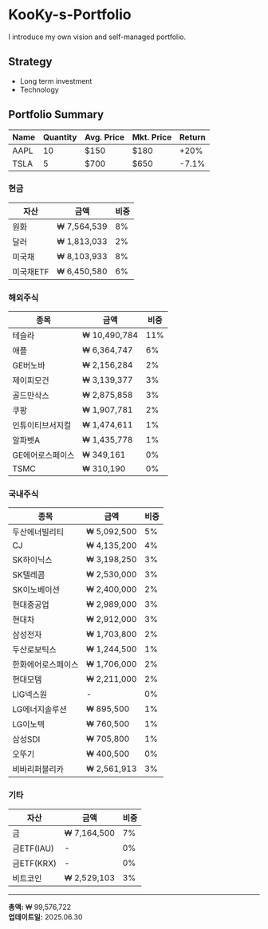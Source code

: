 # KooKy-s-Portfolio

I introduce my own vision and self-managed portfolio.

## Strategy
- Long term investment
- Technology


## Portfolio Summary

| Name | Quantity | Avg. Price | Mkt. Price | Return |
|------|----------|------------|------------|--------|
| AAPL | 10       | $150       | $180       | +20%   |
| TSLA | 5        | $700       | $650       | -7.1%  |


### 현금

| 자산 | 금액 | 비중 |
|------|------|------|
| 원화 | ₩ 7,564,539 | 8% |
| 달러 | ₩ 1,813,033 | 2% |
| 미국채 | ₩ 8,103,933 | 8% |
| 미국채ETF | ₩ 6,450,580 | 6% |

### 해외주식

| 종목 | 금액 | 비중 |
|------|------|------|
| 테슬라 | ₩ 10,490,784 | 11% |
| 애플 | ₩ 6,364,747 | 6% |
| GE버노바 | ₩ 2,156,284 | 2% |
| 제이피모건 | ₩ 3,139,377 | 3% |
| 골드만삭스 | ₩ 2,875,858 | 3% |
| 쿠팡 | ₩ 1,907,781 | 2% |
| 인튜이티브서지컬 | ₩ 1,474,611 | 1% |
| 알파벳A | ₩ 1,435,778 | 1% |
| GE에어로스페이스 | ₩ 349,161 | 0% |
| TSMC | ₩ 310,190 | 0% |

### 국내주식

| 종목 | 금액 | 비중 |
|------|------|------|
| 두산에너빌리티 | ₩ 5,092,500 | 5% |
| CJ | ₩ 4,135,200 | 4% |
| SK하이닉스 | ₩ 3,198,250 | 3% |
| SK텔레콤 | ₩ 2,530,000 | 3% |
| SK이노베이션 | ₩ 2,400,000 | 2% |
| 현대중공업 | ₩ 2,989,000 | 3% |
| 현대차 | ₩ 2,912,000 | 3% |
| 삼성전자 | ₩ 1,703,800 | 2% |
| 두산로보틱스 | ₩ 1,244,500 | 1% |
| 한화에어로스페이스 | ₩ 1,706,000 | 2% |
| 현대모템 | ₩ 2,211,000 | 2% |
| LIG넥스원 | - | 0% |
| LG에너지솔루션 | ₩ 895,500 | 1% |
| LG이노텍 | ₩ 760,500 | 1% |
| 삼성SDI | ₩ 705,800 | 1% |
| 오뚜기 | ₩ 400,500 | 0% |
| 비바리퍼블리카 | ₩ 2,561,913 | 3% |

### 기타

| 자산 | 금액 | 비중 |
|------|------|------|
| 금 | ₩ 7,164,500 | 7% |
| 금ETF(IAU) | - | 0% |
| 금ETF(KRX) | - | 0% |
| 비트코인 | ₩ 2,529,103 | 3% |

---

**총액:** ₩ 99,576,722  
**업데이트일:** 2025.06.30
